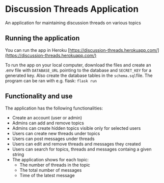 # Discussion Threads Application

An application for maintaining discussion threads on various topics

## Running the application
You can run the app in Heroku [https://discussion-threads.herokuapp.com/](https://discussion-threads.herokuapp.com/)

To run the app on your local computer, download the files and create an .env file with `DATABASE_URL` pointing to the database and `SECRET_KEY` for a generated key. Also create the database tables in the `schema.sql`file. The program can be ran with e.g. flask: `flask run`

## Functionality and use
The application has the following functionalities:
- Create an account (user or admin)
- Admins can add and remove topics
- Admins can create hidden topics visible only for selected users
- Users can create new threads under topics
- Users can post messages under threads
- Users can edit and remove threads and messages they created
- Users can search for topics, threads and messages containg a given string
- The application shows for each topic:
  - The number of threads in the topic
  - The total number of messages
  - Time of the latest message
